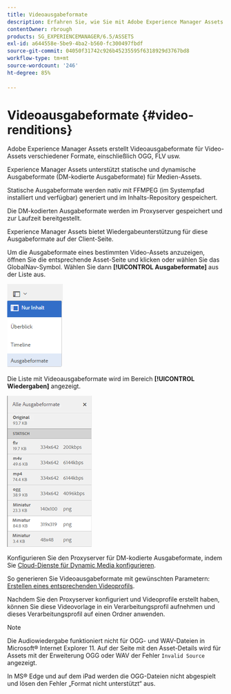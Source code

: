 ```yaml
---
title: Videoausgabeformate
description: Erfahren Sie, wie Sie mit Adobe Experience Manager Assets Videoausgabeformate für Video-Assets mit verschiedenen Formaten wie OGG, FLV usw. generieren.
contentOwner: rbrough
products: SG_EXPERIENCEMANAGER/6.5/ASSETS
exl-id: a644558e-5be9-4ba2-b560-fc300497fbdf
source-git-commit: 04050f31742c926b45235595f6318929d3767bd8
workflow-type: tm+mt
source-wordcount: '246'
ht-degree: 85%

---
```


# Videoausgabeformate {#video-renditions}

Adobe Experience Manager Assets erstellt Videoausgabeformate für Video-Assets verschiedener Formate, einschließlich OGG, FLV usw.

Experience Manager Assets unterstützt statische und dynamische Ausgabeformate (DM-kodierte Ausgabeformate) für Medien-Assets.

Statische Ausgabeformate werden nativ mit FFMPEG (im Systempfad installiert und verfügbar) generiert und im Inhalts-Repository gespeichert.

Die DM-kodierten Ausgabeformate werden im Proxyserver gespeichert und zur Laufzeit bereitgestellt.

Experience Manager Assets bietet Wiedergabeunterstützung für diese Ausgabeformate auf der Client-Seite.

Um die Ausgabeformate eines bestimmten Video-Assets anzuzeigen, öffnen Sie die entsprechende Asset-Seite und klicken oder wählen Sie das GlobalNav-Symbol. Wählen Sie dann **[!UICONTROL Ausgabeformate]** aus der Liste aus.

![chlimage_1-478](assets/chlimage_1-478.png)

Die Liste mit Videoausgabeformate wird im Bereich **[!UICONTROL Wiedergaben]** angezeigt.

![chlimage_1-479](assets/chlimage_1-479.png)

Konfigurieren Sie den Proxyserver für DM-kodierte Ausgabeformate, indem Sie [Cloud-Dienste für Dynamic Media konfigurieren](config-dynamic.md).

So generieren Sie Videoausgabeformate mit gewünschten Parametern: [Erstellen eines entsprechenden Videoprofils](video-profiles.md).

Nachdem Sie den Proxyserver konfiguriert und Videoprofile erstellt haben, können Sie diese Videovorlage in ein Verarbeitungsprofil aufnehmen und dieses Verarbeitungsprofil auf einen Ordner anwenden.

>[!NOTE]
>
>Die Audiowiedergabe funktioniert nicht für OGG- und WAV-Dateien in Microsoft® Internet Explorer 11. Auf der Seite mit den Asset-Details wird für Assets mit der Erweiterung OGG oder WAV der Fehler `Invalid Source` angezeigt.
>
In MS® Edge und auf dem iPad werden die OGG-Dateien nicht abgespielt und lösen den Fehler „Format nicht unterstützt“ aus.
